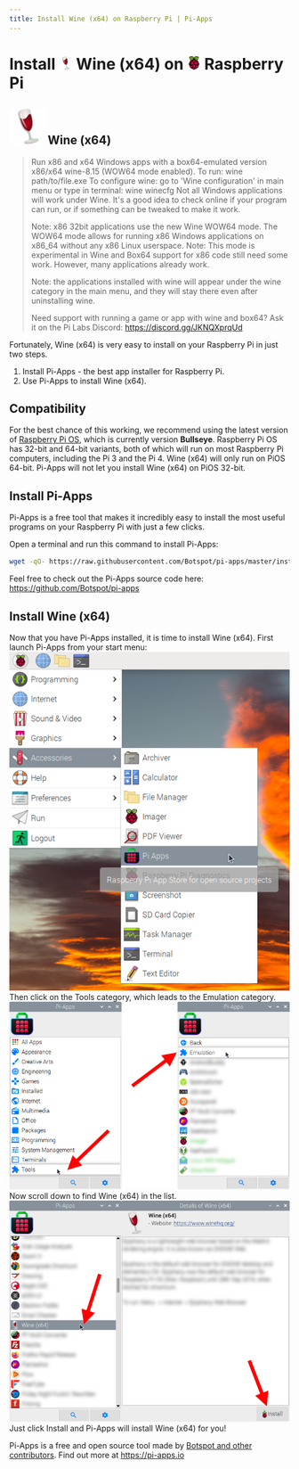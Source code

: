 ```yaml
---
title: Install Wine (x64) on Raspberry Pi | Pi-Apps
---
```

<div class="simple-install-content content">

# Install <img src="/img/app-icons/Wine (x64)/icon-64.png" height=24> Wine (x64) on <img src=/img/other-icons/raspberrypi-icon.svg height=24> Raspberry Pi

## <img src="/img/app-icons/Wine (x64)/icon-64.png"> Wine (x64)
> Run x86 and x64 Windows apps with a box64-emulated version x86/x64 wine-8.15 (WOW64 mode enabled).
> To run: wine path/to/file.exe
> To configure wine: go to 'Wine configuration' in main menu or type in terminal: wine winecfg
> Not all Windows applications will work under Wine. It's a good idea to check online if your program can run, or if something can be tweaked to make it work.
> 
> Note: x86 32bit applications use the new Wine WOW64 mode. The WOW64 mode allows for running x86 Windows applications on x86_64 without any x86 Linux userspace.
> Note: This mode is experimental in Wine and Box64 support for x86 code still need some work. However, many applications already work.
> 
> Note: the applications installed with wine will appear under the wine category in the main menu, and they will stay there even after uninstalling wine.
> 
> Need support with running a game or app with wine and box64? Ask it on the Pi Labs Discord: https://discord.gg/JKNQXprqUd

Fortunately, Wine (x64) is very easy to install on your Raspberry Pi in just two steps.
1. Install Pi-Apps - the best app installer for Raspberry Pi.
2. Use Pi-Apps to install Wine (x64).
</div>
<div class="simple-install-content content">

## Compatibility
For the best chance of this working, we recommend using the latest version of [Raspberry Pi OS](https://www.raspberrypi.com/software/), which is currently version **Bullseye**.
Raspberry Pi OS has 32-bit and 64-bit variants, both of which will run on most Raspberry Pi computers, including the Pi 3 and the Pi 4.
Wine (x64) will only run on PiOS 64-bit. Pi-Apps will not let you install Wine (x64) on PiOS 32-bit.
</div>
<div class="simple-install-content content">

## Install Pi-Apps

Pi-Apps is a free tool that makes it incredibly easy to install the most useful programs on your Raspberry Pi with just a few clicks.

Open a terminal and run this command to install Pi-Apps:
```bash
wget -qO- https://raw.githubusercontent.com/Botspot/pi-apps/master/install | bash
```
Feel free to check out the Pi-Apps source code here: https://github.com/Botspot/pi-apps
</div>
<div class="simple-install-content content">

## Install Wine (x64)

Now that you have Pi-Apps installed, it is time to install Wine (x64).
First launch Pi-Apps from your start menu:
<img src="/img/start-menu.png">
Then click on the Tools category, which leads to the Emulation category.
<img src="/img/category-selections/Emulation.png">
Now scroll down to find Wine (x64) in the list.
<img src="/img/app-icons/Wine (x64)/app-selection.png">
Just click Install and Pi-Apps will install Wine (x64) for you!
</div>
<div class="simple-install-content content">

Pi-Apps is a free and open source tool made by [Botspot and other contributors](/about/#contributors). Find out more at https://pi-apps.io
</div>

